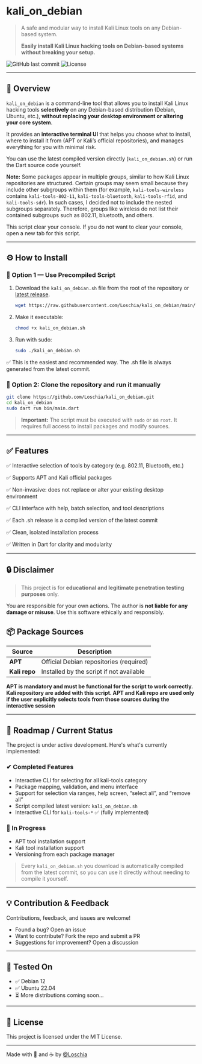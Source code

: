 # kali_on_debian

> A safe and modular way to install Kali Linux tools on any Debian-based system.
> 
> **Easily install Kali Linux hacking tools on Debian-based systems without breaking your setup.**

![GitHub last commit](https://img.shields.io/github/last-commit/Loschia/kali_on_debian)
![License](https://img.shields.io/github/license/Loschia/kali_on_debian)

---

## 🚀 Overview

`kali_on_debian` is a command-line tool that allows you to install Kali Linux hacking tools **selectively** on any Debian-based distribution (Debian, Ubuntu, etc.), **without replacing your desktop environment or altering your core system**.

It provides an **interactive terminal UI** that helps you choose what to install, where to install it from (APT or Kali’s official repositories), and manages everything for you with minimal risk.

You can use the latest compiled version directly (`kali_on_debian.sh`) or run the Dart source code yourself.

**Note:**
Some packages appear in multiple groups, similar to how Kali Linux repositories are structured. Certain groups may seem small because they include other subgroups within them (for example, `kali-tools-wireless` contains `kali-tools-802-11`, `kali-tools-bluetooth`, `kali-tools-rfid`, and `kali-tools-sdr`). In such cases, I decided not to include the nested subgroups separately. Therefore, groups like wireless do not list their contained subgroups such as 802.11, bluetooth, and others.

This script clear your console. If you do not want to clear your console, open a new tab for this script.

---

## ⚙️ How to Install

### 🔁 Option 1 — Use Precompiled Script

1. Download the `kali_on_debian.sh` file from the root of the repository or [latest release](https://github.com/Loschia/kali_on_debian/releases).
   ```bash
   wget https://raw.githubusercontent.com/Loschia/kali_on_debian/main/kali_on_debian.sh
   ```
3. Make it executable:
   ```bash
   chmod +x kali_on_debian.sh
   ```
4. Run with sudo:
   ```bash
   sudo ./kali_on_debian.sh
   ```
✅ This is the easiest and recommended way. The .sh file is always generated from the latest commit.


### 🧬 Option 2: Clone the repository and run it manually
```bash
git clone https://github.com/Loschia/kali_on_debian.git
cd kali_on_debian
sudo dart run bin/main.dart
```

> **Important:** The script must be executed with `sudo` or as `root`. It requires full access to install packages and modify sources.

---

## ✅ Features
✅ Interactive selection of tools by category (e.g. 802.11, Bluetooth, etc.)

✅ Supports APT and Kali official packages

✅ Non-invasive: does not replace or alter your existing desktop environment

✅ CLI interface with help, batch selection, and tool descriptions

✅ Each .sh release is a compiled version of the latest commit

✅ Clean, isolated installation process

✅ Written in Dart for clarity and modularity

---

## 🔒 Disclaimer
> This project is for **educational and legitimate penetration testing purposes** only.

You are responsible for your own actions. The author is **not liable for any damage or misuse**. Use this software ethically and responsibly.

## 📦 Package Sources
| Source        | Description                              |
| ------------- | ---------------------------------------- |
| **APT**       | Official Debian repositories (required)  |
| **Kali repo** | Installed by the script if not available |

**APT is mandatory and must be functional for the script to work correctly. Kali repository are added with this script. APT and Kali repo are used only if the user explicitly selects tools from those sources during the interactive session**

---

## 📌 Roadmap / Current Status
The project is under active development. Here's what's currently implemented:

### ✔ Completed Features
- Interactive CLI for selecting for all kali-tools category
- Package mapping, validation, and menu interface
- Support for selection via ranges, help screen, “select all”, and “remove all”
- Script compiled latest version: `kali_on_debian.sh`
- Interactive CLI for `kali-tools-*` ✅ (fully implemented)

### 🔧 In Progress
- APT tool installation support
- Kali tool installation support
- Versioning from each package manager

> Every `kali_on_debian.sh` you download is automatically compiled from the latest commit, so you can use it directly without needing to compile it yourself.

---

## 💡 Contribution & Feedback
Contributions, feedback, and issues are welcome!
- Found a bug? Open an issue
- Want to contribute? Fork the repo and submit a PR
- Suggestions for improvement? Open a discussion

---

## 🧪 Tested On
- ✅ Debian 12
- ✅ Ubuntu 22.04
- ⏳ More distributions coming soon...

---

## 📜 License
This project is licensed under the MIT License.

---

Made with 🧠 and ☕ by [@Loschia](https://github.com/Loschia)